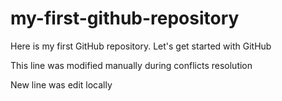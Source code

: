 # my-first-github-repository
Here is my first GitHub repository. Let's get started with GitHub

This line was modified manually during conflicts resolution

New line was edit locally